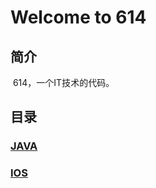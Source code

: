 # Welcome to 614

## 简介
  614，一个IT技术的代码。
  
## 目录
### [JAVA](https://baike.baidu.com/item/Java%20%E7%BC%96%E7%A8%8B%E8%AF%AD%E8%A8%80/10263609?fr=aladdin)
### [IOS](https://baike.baidu.com/item/iOS/45705?fr=aladdin)
